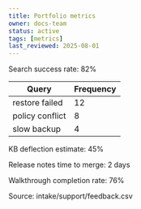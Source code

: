 ```yaml
---
title: Portfolio metrics
owner: docs-team
status: active
tags: [metrics]
last_reviewed: 2025-08-01
---
```

Search success rate: 82%

| Query | Frequency |
|-------|-----------|
| restore failed | 12 |
| policy conflict | 8 |
| slow backup | 4 |

KB deflection estimate: 45%

Release notes time to merge: 2 days

Walkthrough completion rate: 76%

Source: intake/support/feedback.csv
